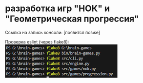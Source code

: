 # разработка игр "НОК" и "Геометрическая прогрессия"

Ссылка на запись консоли: [появится позже]

Проверка eslint (через flake8):
![alt text](code_check.png)